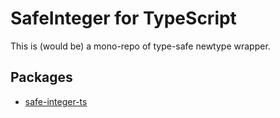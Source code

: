 # SafeInteger for TypeScript

This is (would be) a mono-repo of type-safe newtype wrapper.

## Packages

- [safe-integer-ts](./safe-integer-ts)
